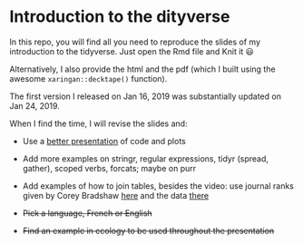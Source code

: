 # Introduction to the dityverse

In this repo, you will find all you need to reproduce the slides of my introduction to the tidyverse. 
Just open the Rmd file and Knit it :smiley:

Alternatively, I also provide the html and the pdf (which I built using the awesome `xaringan::decktape()` function).

The first version I released on Jan 16, 2019 was substantially updated on Jan 24, 2019.

When I find the time, I will revise the slides and: 

* Use a [better presentation]( https://www.garrickadenbuie.com/blog/2018/08/16/decouple-code-and-output-in-xaringan-slides/ ) of code and plots

* Add more examples on stringr, regular expressions, tidyr (spread, gather), scoped verbs, forcats; maybe on purr

* Add examples of how to join tables, besides the video: use journal ranks given by Corey Bradshaw [here](https://conservationbytes.com/2014/08/01/a-fairer-way-to-rank-conservation-and-ecology-journals-in-2014/) and the data [there](https://raw.githubusercontent.com/cjabradshaw/JournalRanks/master/ecol.csv)

* ~~Pick a language, French or English~~

* ~~Find an example in ecology to be used throughout the presentation~~


